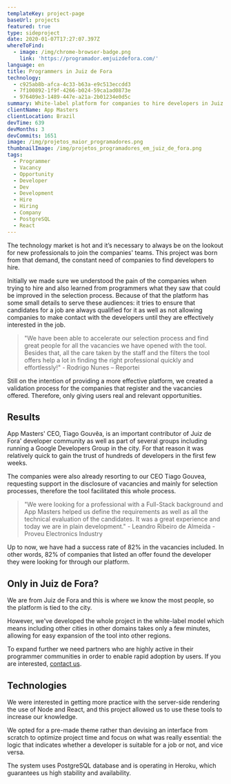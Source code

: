 ```yaml
---
templateKey: project-page
baseUrl: projects
featured: true
type: sideproject
date: 2020-01-07T17:27:07.397Z
whereToFind:
  - image: /img/chrome-browser-badge.png
    link: 'https://programador.emjuizdefora.com/'
language: en
title: Programmers in Juiz de Fora
technology:
  - c925ab8b-afca-4c33-b63a-e9c513eccdd3
  - 7f100892-1f9f-4266-b024-59ca1ad0873e
  - 976409e3-1489-447e-a21a-2b01234e0d5c
summary: White-label platform for companies to hire developers in Juiz de Fora
clientName: App Masters
clientLocation: Brazil
devTime: 639
devMonths: 3
devCommits: 1651
image: /img/projetos_maior_programadores.png
thumbnailImage: /img/projetos_programadores_em_juiz_de_fora.png
tags:
  - Programmer
  - Vacancy
  - Opportunity
  - Developer
  - Dev
  - Development
  - Hire
  - Hiring
  - Company
  - PostgreSQL
  - React
---
```

The technology market is hot and it’s necessary to always be on the lookout for new professionals to join the companies' teams. This project was born from that demand, the constant need of companies to find developers to hire.

Initially we made sure we understood the pain of the companies when trying to hire and also learned from programmers what they saw that could be improved in the selection process. Because of that the platform has some small details to serve these audiences: it tries to ensure that candidates for a job are always qualified for it as well as not allowing companies to make contact with the developers until they are effectively interested in the job.

> "We have been able to accelerate our selection process and find great people for all the vacancies we have opened with the tool. Besides that, all the care taken by the staff and the filters the tool offers help a lot in finding the right professional quickly and effortlessly!" - Rodrigo Nunes – Reportei

Still on the intention of providing a more effective platform, we created a validation process for the companies that register and the vacancies offered. Therefore, only giving users real and relevant opportunities.

## Results

App Masters' CEO, Tiago Gouvêa, is an important contributor of Juiz de Fora' developer community as well as part of several groups including running a Google Developers Group in the city. For that reason it was relatively quick to gain the trust of hundreds of developers in the first few weeks.

The companies were also already resorting to our CEO Tiago Gouvea, requesting support in the disclosure of vacancies and mainly for selection processes, therefore the tool facilitated this whole process.

> "We were looking for a professional with a Full-Stack background and App Masters helped us define the requirements as well as all the technical evaluation of the candidates. It was a great experience and today we are in plain development." - Leandro Ribeiro de Almeida - Proveu Electronics Industry

Up to now, we have had a success rate of 82% in the vacancies included. In other words, 82% of companies that listed an offer found the developer they were looking for through our platform.

## Only in Juiz de Fora?

We are from Juiz de Fora and this is where we know the most people, so the platform is tied to the city.

However, we've developed the whole project in the white-label model which means including other cities in other domains takes only a few minutes, allowing for easy expansion of the tool into other regions.

To expand further we need partners who are highly active in their programmer communities in order to enable rapid adoption by users. If you are interested, [contact us](https://appmasters.io/contact/).

## Technologies

We were interested in getting more practice with the server-side rendering the use of Node and React, and this project allowed us to use these tools to increase our knowledge. 

We opted for a pre-made theme rather than devising an interface from scratch to optimize project time and focus on what was really essential: the logic that indicates whether a developer is suitable for a job or not, and vice versa.

The system uses PostgreSQL database and is operating in Heroku, which guarantees us high stability and availability.

